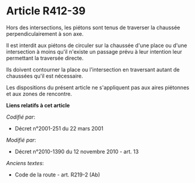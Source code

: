 # Article R412-39

Hors des intersections, les piétons sont tenus de traverser la chaussée perpendiculairement à son axe.

Il est interdit aux piétons de circuler sur la chaussée d'une place ou d'une intersection à moins qu'il n'existe un passage
prévu à leur intention leur permettant la traversée directe.

Ils doivent contourner la place ou l'intersection en traversant autant de chaussées qu'il est nécessaire.

Les dispositions du présent article ne s'appliquent pas aux aires piétonnes et aux zones de rencontre.

**Liens relatifs à cet article**

_Codifié par_:

  - Décret n°2001-251 du 22 mars 2001

_Modifié par_:

  - Décret n°2010-1390 du 12 novembre 2010 - art. 13

_Anciens textes_:

  - Code de la route - art. R219-2 (Ab)
